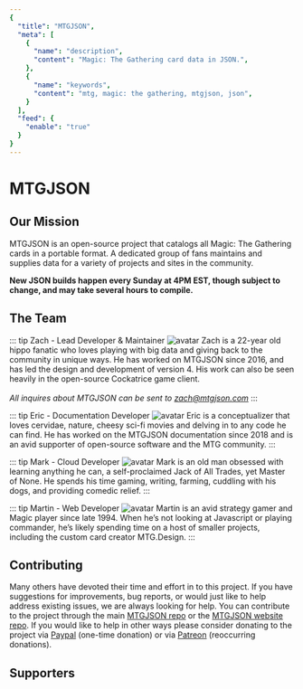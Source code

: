 ```yaml
---
{
  "title": "MTGJSON",
  "meta": [
    {
      "name": "description",
      "content": "Magic: The Gathering card data in JSON.",
    },
    {
      "name": "keywords",
      "content": "mtg, magic: the gathering, mtgjson, json",
    }
  ],
  "feed": {
    "enable": "true"
  }
}
---
```


# MTGJSON

## Our Mission

MTGJSON is an open-source project that catalogs all Magic: The Gathering cards in a portable format. A dedicated group of fans maintains and supplies data for a variety of projects and sites in the community.

<strong>New JSON builds happen every Sunday at 4PM EST, though subject to change, and may take several hours to compile.</strong>

## The Team

::: tip Zach - Lead Developer &amp; Maintainer
![avatar](/images/avatar-zach.jpg "Zach")
Zach is a 22-year old hippo fanatic who loves playing with big data and giving back to the community in unique ways. He has worked on MTGJSON since 2016, and has led the design and development of version 4. His work can also be seen heavily in the open-source Cockatrice game client.<br/><br/>
<em>All inquires about MTGJSON can be sent to <a href="mailto:zach@mtgjson.com">zach@mtgjson.com</a></em>
:::

::: tip Eric - Documentation Developer
![avatar](/images/avatar-eric.gif "Eric")
Eric is a conceptualizer that loves cervidae, nature, cheesy sci-fi movies and delving in to any code he can find. He has worked on the MTGJSON documentation since 2018 and is an avid supporter of open-source software and the MTG community.
:::

::: tip Mark - Cloud Developer
![avatar](/images/avatar-mark.png "Mark")
Mark is an old man obsessed with learning anything he can, a self-proclaimed Jack of All Trades, yet Master of None. He spends his time gaming, writing, farming, cuddling with his dogs, and providing comedic relief.
:::

::: tip Martin - Web Developer
![avatar](/images/avatar-martin.jpg "Martin")
Martin is an avid strategy gamer and Magic player since late 1994. When he’s not looking at Javascript or playing commander, he’s likely spending time on a host of smaller projects, including the custom card creator MTG.Design.
:::

## Contributing

Many others have devoted their time and effort in to this project. If you have suggestions for improvements, bug reports, or would just like to help address existing issues, we are always looking for help. You can contribute to the project through the main [MTGJSON repo](https://github.com/mtgjson/mtgjson) or the [MTGJSON website repo](https://github.com/mtgjson/mtgjson-website). If you would like to help in other ways please consider donating to the project via [Paypal](https://www.paypal.me/Zachhalpern) (one-time donation) or via [Patreon](https://www.patreon.com/MTGJSON) (reoccurring donations).

## Supporters

<Supporters/>
